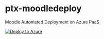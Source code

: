 # ptx-moodledeploy
Moodle Automated Deployment on Azure PaaS


[![Deploy to Azure](http://azuredeploy.net/deploybutton.png)](https://azuredeploy.net/) 

